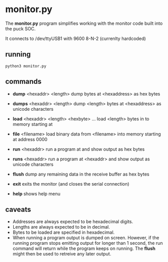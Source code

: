 monitor.py
==========

The **monitor.py** program simplifies working with the monitor code
built into the puck SOC.

It connects to /dev/ttyUSB1 with 9600 8-N-2 (currenlty hardcoded)

running
-------

	python3 monitor.py

commands
--------

- **dump** \<hexaddr\> \<length\>
 dump <length> bytes at \<hexaddress\> as hex bytes

- **dumps** \<hexaddr\> \<length\>
 dump \<length\> bytes at \<hexaddress\> as unicode characters

- **load** \<hexaddr\> \<length\> \<hexbyte\> ...
  load \<length\> bytes in to memory starting at <hexaddress>

- **file** \<filename\>
 load binary data from \<filename\> into memory starting at address 0000

- **run** \<hexaddr\>
 run a program at <hexaddr> and show output as hex bytes

- **runs** \<hexaddr\>
 run a program at \<hexaddr\> and show output as unicode characters

- **flush**
 dump any remaining data in the receive buffer as hex bytes

- **exit**
 exits the monitor (and closes the serial connection)

- **help**
 shows help menu

caveats
-------

- Addresses are always expected to be hexadecimal digits.
- Lengths are always expected to be in decimal.
- Bytes to be loaded are specified in hexadecimal.
- When running a program output is dumped on screen. However, if the
 running program stops emitting output for longer than 1 second, the run
 command will return while the program keeps on running. The **flush**
 might then be used to retreive any later output.

 
